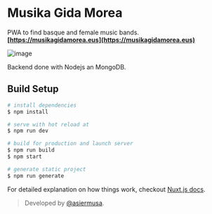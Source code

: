 # Musika Gida Morea

PWA to find basque and female music bands. **[https://musikagidamorea.eus](https://musikagidamorea.eus)**

![image](https://i.ibb.co/7p5Gmkn/musikagidamorea.png)

Backend done with Nodejs an MongoDB.

## Build Setup

``` bash
# install dependencies
$ npm install

# serve with hot reload at
$ npm run dev

# build for production and launch server
$ npm run build
$ npm start

# generate static project
$ npm run generate
```

For detailed explanation on how things work, checkout [Nuxt.js docs](https://nuxtjs.org).

> Developed by [@asiermusa](http://twitter.com/asiermusa).
